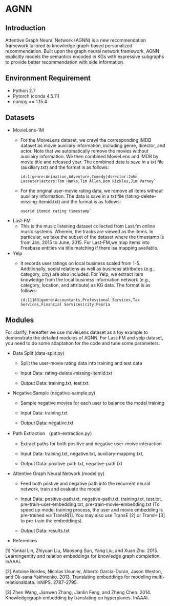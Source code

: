 # AGNN

## Introduction 

Attentive Graph Neural Network (AGNN) is a new recommendation framework tailored to knowledge graph-based personalized recommendation. Built upon the graph neural network framework, AGNN explicitly models the semantics encoded in KGs with expressive subgraphs to provide better recommendation with side information.

## Environment Requirement
+ Python 2.7
+ Pytorch (conda 4.5.11)
+ numpy == 1.15.4

## Datasets

+ MovieLens-1M
   + For the MoiveLens dataset, we crawl the corresponding IMDB dataset as movie auxiliary information, including genre, director, and actor. Note that we automatically remove the movies without auxilairy information. We then combined MovieLens and IMDB by movie title and released year. The combined data is save in a txt file (auxiliary.txt) and the format is as follows:    
   
         id:1|genre:Animation,Adventure,Comedy|director:John Lasseter|actors:Tom Hanks,Tim Allen,Don Rickles,Jim Varney`
   
   + For the original user-movie rating data, we remove all items without auxiliary information. The data is save in a txt file (rating-delete-missing-itemid.txt) and the format is as follows:  
   
         userid itemid rating timestamp`
   
+ Last-FM
   + This is the music listening dataset collected from Last.fm online music systems. Wherein, the tracks are viewed as the items. In particular, we take the subset of the dataset where the timestamp is from Jan, 2015 to June, 2015. For Last-FM,we map items into Freebase entities via title matching if there isa mapping available. 
+ Yelp
   + It records user ratings on local business scaled from 1-5. Additionally, social relations as well as business attributes (e.g., category, city) are also included. For Yelp, we extract item knowledge from the local business information network (e.g., category, location,
and attribute) as KG data. The format is as follows:

         id:11163|genre:Accountants,Professional Services,Tax Services,Financial Services|city:Peoria
      
## Modules 

For clarify, hereafter we use movieLens dataset as a toy example to demonstrate the detailed modules of AGNN. For Last-FM and yelp dataset, you need to do some adaptation for the code and tune some parameters.

+ Data Split (data-split.py)

   + Split the user-movie rating data into training and test data

   + Input Data: rating-delete-missing-itemid.txt

   + Output Data: training.txt, test.txt

+ Negative Sample (negative-sample.py)

   + Sample negative movies for each user to balance the model training
   
   + Input Data: training.txt
   
   + Output Data: negative.txt

+ Path Extraction （path-extraction.py）

   + Extract paths for both positive and negative user-moive interaction

   + Input Data: training.txt, negative.txt, auxiliary-mapping.txt,

   + Output Data: positive-path.txt, negative-path.txt

+ Attentive Graph Neural Network (model.py)

   + Feed both postive and negative path into the recurrent neural network, train and evaluate the model
   
   + Input Data: positive-path.txt, negative-path.txt, training.txt, test.txt, pre-train-user-embedding.txt, pre-train-movie-embedding.txt (To speed up model training process, the user and movie embedding is pre-trained via TransR[1]. You may also use TransE [2] or TransH [3] to pre-train the embeddings).

   + Output Data: results.txt

+ References

[1] Yankai Lin, Zhiyuan Liu, Maosong Sun, Yang Liu, and Xuan Zhu. 2015. Learningentity and relation embeddings for knowledge graph completion. InAAAI.

[2] Antoine Bordes, Nicolas Usunier, Alberto Garcia-Duran, Jason Weston, and Ok-sana Yakhnenko. 2013.  Translating embeddings for modeling multi-relationaldata. InNIPS. 2787–2795.

[3] Zhen Wang, Jianwen Zhang, Jianlin Feng, and Zheng Chen. 2014. Knowledgegraph embedding by translating on hyperplanes. InAAAI.
